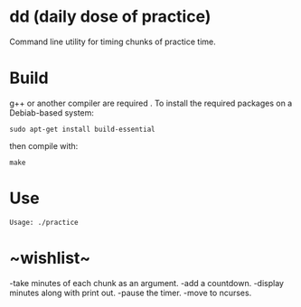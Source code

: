 # dd (daily dose of practice) #
Command line utility for timing chunks of practice time.

# Build #

g++ or another compiler are required . To install the required packages on a Debiab-based system:
```
sudo apt-get install build-essential
```

then compile with:
```
make
```

# Use #

```
Usage: ./practice
```

# ~wishlist~ #

-take minutes of each chunk as an argument.
-add a countdown.
-display minutes along with print out.
-pause the timer.
-move to ncurses.
